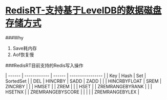 [RedisRT-支持基于LevelDB的数据磁盘存储方式](https://github.com/ivanabc/RedisRT)
========================================

###Why

1. Save耗内存
2. Aof恢复慢

###RedisRT目前支持的Redis写入操作

| ------ | ------------ | ------ | ---------------- |
| Key    | Hash         | Set    | SortedSet        |
| DEL    | HINCRBY      | SADD   | ZADD             |
|        | HINCRBYFLOAT | SREM   | ZINCRBY          | 
|        | HMSET        |        | ZREM             |
|        | HSET         |        | ZREMRANGEBYRANK  |
|        | HSETNX       |        | ZREMRANGEBYSCORE |
|        |              |        | ZREMRANGEBYLEX   |
